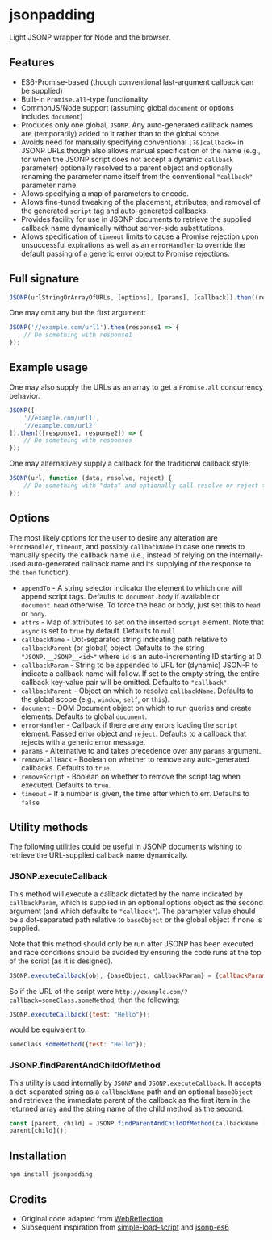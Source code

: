 # jsonpadding

Light JSONP wrapper for Node and the browser.

## Features

-   ES6-Promise-based (though conventional last-argument callback can be supplied)
-   Built-in `Promise.all`-type functionality
-   CommonJS/Node support (assuming global `document` or options includes `document`)
-   Produces only one global, `JSONP`. Any auto-generated callback names are (temporarily) added to it rather than to the global scope.
-   Avoids need for manually specifying conventional `[?&]callback=` in JSONP URLs though also allows manual specification of the name (e.g., for when the JSONP script does not accept a dynamic `callback` parameter) optionally resolved to a parent object and optionally renaming the parameter name itself from the conventional `"callback"` parameter name.
-   Allows specifying a map of parameters to encode.
-   Allows fine-tuned tweaking of the placement, attributes, and removal of the generated `script` tag and auto-generated callbacks.
-   Provides facility for use in JSONP documents to retrieve the supplied callback name dynamically without server-side substitutions.
-   Allows specification of `timeout` limits to cause a Promise rejection upon unsuccessful expirations as well as an `errorHandler` to override the default passing of a generic error object to Promise rejections.

## Full signature

```js
JSONP(urlStringOrArrayOfURLs, [options], [params], [callback]).then((result) => {});
```

One may omit any but the first argument:


```js
JSONP('//example.com/url1').then(response1 => {
    // Do something with response1
});
```

## Example usage

One may also supply the URLs as an array to get a `Promise.all` concurrency
behavior.

```js
JSONP([
    '//example.com/url1',
    '//example.com/url2'
]).then(([response1, response2]) => {
    // Do something with responses
});
```

One may alternatively supply a callback for the traditional callback style:

```js
JSONP(url, function (data, resolve, reject) {
    // Do something with "data" and optionally call resolve or reject to continue the promise chain
});
```

## Options

The most likely options for the user to desire any alteration are `errorHandler`, `timeout`, and possibly `callbackName` in case one needs to manually specify the callback name (i.e., instead of relying on the internally-used auto-generated callback name and its supplying of the response to the `then` function).

-   `appendTo` - A string selector indicator the element to which one will append script tags. Defaults to `document.body` if available or `document.head` otherwise. To force the head or body, just set this to `head` or `body`.
-   `attrs` - Map of attributes to set on the inserted `script` element. Note that `async` is set to `true` by default. Defaults to `null`.
-   `callbackName` - Dot-separated string indicating path relative to `callbackParent` (or global) object. Defaults to the string `"JSONP.__JSONP__<id>"` where `id` is an auto-incrementing ID starting at 0.
-   `callbackParam` - String to be appended to URL for (dynamic) JSON-P to indicate a callback name will follow. If set to the empty string, the entire callback key-value pair will be omitted. Defaults to `"callback"`.
-   `callbackParent` - Object on which to resolve `callbackName`. Defaults to the global scope (e.g., `window`, `self`, or `this`).
-   `document` - DOM Document object on which to run queries and create elements. Defaults to global `document`.
-   `errorHandler` - Callback if there are any errors loading the `script` element. Passed error object and `reject`. Defaults to a callback that rejects with a generic error message.
-   `params` - Alternative to and takes precedence over any `params` argument.
-   `removeCallBack` - Boolean on whether to remove any auto-generated callbacks. Defaults to `true`.
-   `removeScript` - Boolean on whether to remove the script tag when executed. Defaults to `true`.
-   `timeout` - If a number is given, the time after which to err. Defaults to `false`

## Utility methods

The following utilities could be useful in JSONP documents wishing to retrieve the URL-supplied callback name dynamically.

### JSONP.executeCallback

This method will execute a callback dictated by the name indicated by `callbackParam`, which is supplied in an optional options object as the second argument (and which defaults to `"callback"`). The parameter value should be a dot-separated path relative to `baseObject` or the global object if none is supplied.

Note that this method should only be run after JSONP has been executed and race conditions should be avoided by ensuring the code runs at the top of the script (as it is designed).

```js
JSONP.executeCallback(obj, {baseObject, callbackParam} = {callbackParam: 'callback'});
```

So if the URL of the script were `http://example.com/?callback=someClass.someMethod`, then the following:

```js
JSONP.executeCallback({test: "Hello"});
```

would be equivalent to:

```js
someClass.someMethod({test: "Hello"});
```

### JSONP.findParentAndChildOfMethod

This utility is used internally by `JSONP` and `JSONP.executeCallback`. It accepts a dot-separated string as a `callbackName` path and an optional `baseObject` and retrieves the immediate parent of the callback as the first item in the returned array and the string name of the child method as the second.

```js
const [parent, child] = JSONP.findParentAndChildOfMethod(callbackName [, baseObject]);
parent[child]();
```


## Installation

```
npm install jsonpadding
```

## Credits

-   Original code adapted from [WebReflection](http://webreflection.blogspot.com/2011/02/all-you-need-for-jsonp.html)
-   Subsequent inspiration from [simple-load-script](https://github.com/tomek-f/simple-load-script)
    and [jsonp-es6](https://github.com/franzose/jsonp-es6)
